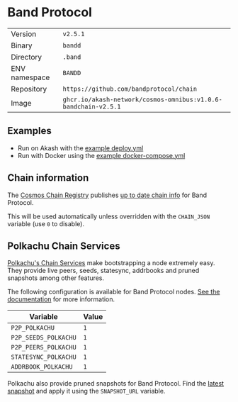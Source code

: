# Band Protocol

| | |
|---|---|
|Version|`v2.5.1`|
|Binary|`bandd`|
|Directory|`.band`|
|ENV namespace|`BANDD`|
|Repository|`https://github.com/bandprotocol/chain`|
|Image|`ghcr.io/akash-network/cosmos-omnibus:v1.0.6-bandchain-v2.5.1`|

## Examples

- Run on Akash with the [example deploy.yml](./deploy.yml)
- Run with Docker using the [example docker-compose.yml](./docker-compose.yml)

## Chain information

The [Cosmos Chain Registry](https://github.com/cosmos/chain-registry) publishes [up to date chain info](https://raw.githubusercontent.com/cosmos/chain-registry/master/bandchain/chain.json) for Band Protocol.

This will be used automatically unless overridden with the `CHAIN_JSON` variable (use `0` to disable).

## Polkachu Chain Services

[Polkachu's Chain Services](https://www.polkachu.com/) make bootstrapping a node extremely easy. They provide live peers, seeds, statesync, addrbooks and pruned snapshots among other features.

The following configuration is available for Band Protocol nodes. [See the documentation](../README.md#polkachu-services) for more information.

|Variable|Value|
|---|---|
|`P2P_POLKACHU`|`1`|
|`P2P_SEEDS_POLKACHU`|`1`|
|`P2P_PEERS_POLKACHU`|`1`|
|`STATESYNC_POLKACHU`|`1`|
|`ADDRBOOK_POLKACHU`|`1`|

Polkachu also provide pruned snapshots for Band Protocol. Find the [latest snapshot](https://polkachu.com/tendermint_snapshots/akash) and apply it using the `SNAPSHOT_URL` variable.
